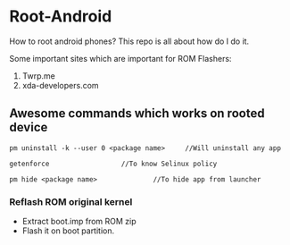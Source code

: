 # Root-Android

How to root android phones? This repo is all about how do I do it.

Some important sites which are important for ROM Flashers:

1. Twrp.me
2. xda-developers.com


## Awesome commands which works on rooted device
```
pm uninstall -k --user 0 <package name>		//Will uninstall any app

getenforce					//To know Selinux policy

pm hide <package name>				//To hide app from launcher
```

### Reflash ROM original kernel

- Extract boot.imp from ROM zip
- Flash it on boot partition.
